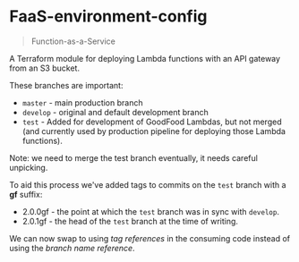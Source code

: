 # FaaS-environment-config

> Function-as-a-Service

A Terraform module for deploying Lambda functions with an API gateway from an S3 bucket.

These branches are important:

- `master` - main production branch
- `develop` - original and default development branch
- `test` - Added for development of GoodFood Lambdas, but not merged (and currently used by production pipeline for deploying those Lambda functions).

Note: we need to merge the test branch eventually, it needs careful unpicking.

To aid this process we've added tags to commits on the `test` branch with a __gf__ suffix:

- 2.0.0gf - the point at which the `test` branch was in sync with `develop`.
- 2.0.1gf - the head of the `test` branch at the time of writing.

We can now swap to using _tag references_ in the consuming code instead of using the _branch name reference_.
